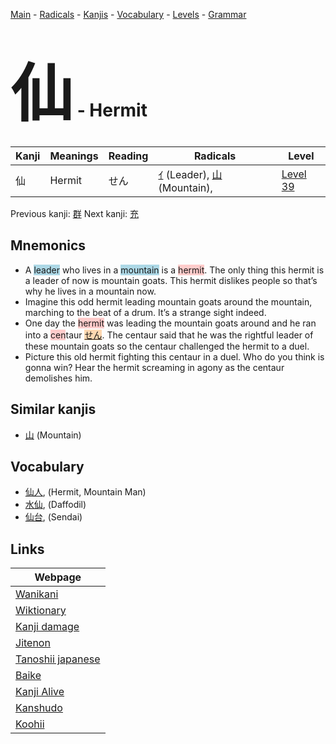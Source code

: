 <style> bigfont {font-size: 100px}</style>
[Main](../README.md) -
[Radicals](../radicals.md) -
[Kanjis](../kanjis.md) -
[Vocabulary](../vocabulary.md) -
[Levels](../levels.md) -
[Grammar](../grammar.md)
# <bigfont> 仙</bigfont> - Hermit 

| Kanji | Meanings | Reading | Radicals | Level |
| --- | --- | --- | --- | --- |
| 仙 | Hermit | せん | [ｲ](../radicals/ｲ.md) (Leader), [山](../radicals/山.md) (Mountain),  | [Level 39](../levels/wk_level39.md) |

Previous kanji: [群](群.md) Next kanji: [充](充.md) 

## Mnemonics
 * A <span style="background-color:#ADD8E6"> leader</span> who lives in a <span style="background-color:#ADD8E6"> mountain</span> is a <span style="background-color:#ffcccb"> hermit</span>. The only thing this hermit is a leader of now is mountain goats. This hermit dislikes people so that’s why he lives in a mountain now.
* Imagine this odd hermit leading mountain goats around the mountain, marching to the beat of a drum. It’s a strange sight indeed.
* One day the <span style="background-color:#ffcccb"> hermit</span> was leading the mountain goats around and he ran into a <span style="background-color:#ffcccb"> cen</span>taur <span style="background-color:#fed8b1"> [せん](https://jisho.org/search/せん)</span>. The centaur said that he was the rightful leader of these mountain goats so the centaur challenged the hermit to a duel.
* Picture this old hermit fighting this centaur in a duel. Who do you think is gonna win? Hear the hermit screaming in agony as the centaur demolishes him.


## Similar kanjis
 * [山](山.md) (Mountain)


## Vocabulary
 * [仙人](../vocabulary/仙.md), (Hermit, Mountain Man)
* [水仙](../vocabulary/仙.md), (Daffodil)
* [仙台](../vocabulary/仙.md), (Sendai)



## Links 

| Webpage |
| --- |
| [Wanikani          ](https://www.wanikani.com/kanji/仙) |
| [Wiktionary        ](https://en.wiktionary.org/wiki/仙) |
| [Kanji damage      ](http://www.kanjidamage.com/kanji/search?utf8=✓&q=仙) |
| [Jitenon           ](https://jitenon.com/kanji/仙) |
| [Tanoshii japanese ](https://www.tanoshiijapanese.com/dictionary/kanji.cfm?k=仙) |
| [Baike             ](https://baike.baidu.com/item/仙) |
| [Kanji Alive       ](https://app.kanjialive.com/仙) |
| [Kanshudo          ](https://www.kanshudo.com/searchmn?q=仙) |
| [Koohii            ](https://kanji.koohii.com/study/kanji/仙) |
